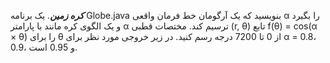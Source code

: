 ***کره زمین***.
یک برنامه Globe.java بنویسید که یک آرگومان خط فرمان واقعی α را بگیرد و یک الگوی کره مانند با پارامتر α ترسیم کند. مختصات قطبی (r, θ) تابع f(θ) = cos(α × θ) را برای θ از 0 تا 7200 درجه رسم کنید. در زیر خروجی مورد نظر برای α = 0.8، 0.9، و 0.95 است.
